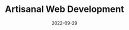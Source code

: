 ---
image: 
  path: https://cc-dam.imgix.net/uploads/events/sf-ep2-joost.jpg
  alt: >-
   Blue banner with Static Feedback logo and image of event speaker,
    Joost van der Schee.
date: 2022-09-29
upcoming: false
title: Artisanal Web Development
content: >-
  Learn about hand-crafted web development, the Stackless Way, and the
  importance of knowing as much as possible about the code you're
  shipping, with Joost van der Schee.
link: https://www.youtube.com/watch?v=MuAe7aZu0Nw
---